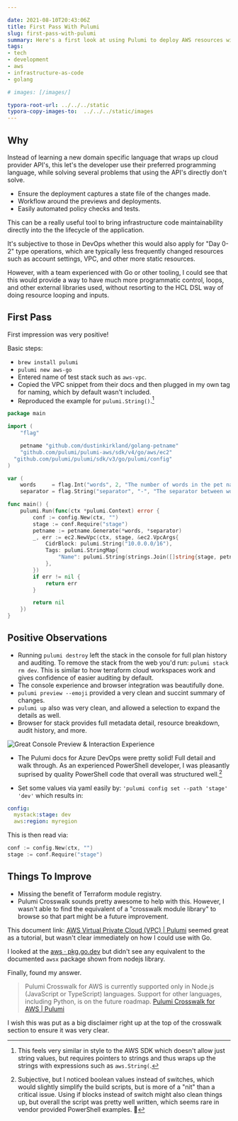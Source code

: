 ```yaml
---

date: 2021-08-10T20:43:06Z
title: First Pass With Pulumi
slug: first-pass-with-pulumi
summary: Here's a first look at using Pulumi to deploy AWS resources with Go.
tags:
- tech
- development
- aws
- infrastructure-as-code
- golang

# images: [/images/]

typora-root-url: ../../../static
typora-copy-images-to:  ../../../static/images
---
```


## Why

Instead of learning a new domain specific language that wraps up cloud provider API's, this let's the developer use their preferred programming language, while solving several problems that using the API's directly don't solve.

- Ensure the deployment captures a state file of the changes made.
- Workflow around the previews and deployments.
- Easily automated policy checks and tests.

This can be a really useful tool to bring infrastructure code maintainability directly into the the lifecycle of the application.

It's subjective to those in DevOps whether this would also apply for "Day 0-2" type operations, which are typically less frequently changed resources such as account settings, VPC, and other more static resources.

However, with a team experienced with Go or other tooling, I could see that this would provide a way to have much more programmatic control, loops, and other external libraries used, without resorting to the HCL DSL way of doing resource looping and inputs.

## First Pass

First impression was very positive!

Basic steps:

- `brew install pulumi`
- `pulumi new aws-go`
- Entered name of test stack such as `aws-vpc`.
- Copied the VPC snippet from their docs and then plugged in my own tag for naming, which by default wasn't included.
- Reproduced the example for `pulumi.String()`.[^string]

```go
package main

import (
	"flag"

	petname "github.com/dustinkirkland/golang-petname"
	"github.com/pulumi/pulumi-aws/sdk/v4/go/aws/ec2"
  "github.com/pulumi/pulumi/sdk/v3/go/pulumi/config"
)

var (
	words     = flag.Int("words", 2, "The number of words in the pet name")
	separator = flag.String("separator", "-", "The separator between words in the pet name"))

func main() {
	pulumi.Run(func(ctx *pulumi.Context) error {
		conf := config.New(ctx, "")
		stage := conf.Require("stage")
		petname := petname.Generate(*words, *separator)
		_, err := ec2.NewVpc(ctx, stage, &ec2.VpcArgs{
			CidrBlock: pulumi.String("10.0.0.0/16"),
			Tags: pulumi.StringMap{
				"Name": pulumi.String(strings.Join([]string{stage, petname}, "-")),
			},
		})
		if err != nil {
			return err
		}

		return nil
	})
}
```

## Positive Observations

- Running `pulumi destroy` left the stack in the console for full plan history and auditing.
To remove the stack from the web you'd run: `pulumi stack rm dev`.
This is similar to how terraform cloud workspaces work and gives confidence of easier auditing by default.
- The console experience and browser integration was beautifully done.
- `pulumi preview --emoji` provided a very clean and succint summary of changes.
- `pulumi up` also was very clean, and allowed a selection to expand the details as well.
- Browser for stack provides full metadata detail, resource breakdown, audit history, and more.

![Great Console Preview & Interaction Experience](/images/2021-08-10-15.47.41-pulumi-preview.png "Great Console Preview & Interaction Experience")

- The Pulumi docs for Azure DevOps were pretty solid!
Full detail and walk through.
As an experienced PowerShell developer, I was pleasantly suprised by quality PowerShell code that overall was structured well.[^powershell-build-script]

- Set some values via yaml easily by: `'pulumi config set --path 'stage' 'dev'` which results in:

```yaml
config:
  mystack:stage: dev
  aws:region: myregion
```

This is then read via:

```go
conf := config.New(ctx, "")
stage := conf.Require("stage")
```

## Things To Improve

- Missing the benefit of Terraform module registry.
- Pulumi Crosswalk sounds pretty awesome to help with this.
However, I wasn't able to find the equivalent of a "crosswalk module library" to browse so that part might be a future improvement.

This document link: [AWS Virtual Private Cloud (VPC) | Pulumi](https://www.pulumi.com/docs/guides/crosswalk/aws/vpc/) seemed great as a tutorial, but wasn't clear immediately on how I could use with Go.

I looked at the [aws · pkg.go.dev](https://pkg.go.dev/github.com/pulumi/pulumi-aws/sdk/v4@v4.15.0/go/aws) but didn't see any equivalent to the documented `awsx` package shown from nodejs library.

Finally, found my answer.

> Pulumi Crosswalk for AWS is currently supported only in Node.js (JavaScript or TypeScript) languages. Support for other languages, including Python, is on the future roadmap. [Pulumi Crosswalk for AWS | Pulumi](https://www.pulumi.com/docs/guides/crosswalk/aws/#what-languages-are-supported)

I wish this was put as a big disclaimer right up at the top of the crosswalk section to ensure it was very clear.

[^string]: This feels very similar in style to the AWS SDK which doesn't allow just string values, but requires pointers to strings and thus wraps up the strings with expressions such as `aws.String(`.

[^powershell-build-script]: Subjective, but I noticed boolean values instead of switches, which would slightly simplify the build scripts, but is more of a "nit" than a critical issue. Using if blocks instead of switch might also clean things up, but overall the script was pretty well written, which seems rare in vendor provided PowerShell examples. 👏
